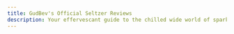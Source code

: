 ```yaml
---
title: GudBev's Official Seltzer Reviews
description: Your effervescant guide to the chilled wide world of sparkling beverages.
---
```

